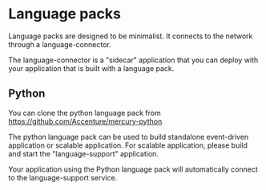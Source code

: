 # Language packs

Language packs are designed to be minimalist. It connects to the network through a language-connector.

The language-connector is a "sidecar" application that you can deploy with your application that is built with a 
language pack.

## Python

You can clone the python language pack from https://github.com/Accenture/mercury-python

The python language pack can be used to build standalone event-driven application or scalable application.
For scalable application, please build and start the "language-support" application.

Your application using the Python language pack will automatically connect to the language-support service.

